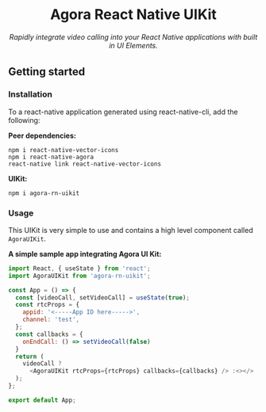 <div style="text-align:center">
<h1> Agora React Native UIKit</h1>
<h6>Rapidly integrate video calling into your React Native applications with built in UI Elements.</h6>
</div>

## Getting started

### Installation

To a react-native application generated using react-native-cli, add the following:

**Peer dependencies:**
```
npm i react-native-vector-icons
npm i react-native-agora
react-native link react-native-vector-icons
```

**UIKit:**
```
npm i agora-rn-uikit
```

### Usage

This UIKit is very simple to use and contains a high level component called `AgoraUIKit`.

**A simple sample app integrating Agora UI Kit:**
```javascript
import React, { useState } from 'react';
import AgoraUIKit from 'agora-rn-uikit';

const App = () => {
  const [videoCall, setVideoCall] = useState(true);
  const rtcProps = {
    appid: '<-----App ID here----->',
    channel: 'test',
  };
  const callbacks = {
    onEndCall: () => setVideoCall(false)
  }
  return (
    videoCall ?
      <AgoraUIKit rtcProps={rtcProps} callbacks={callbacks} /> :<></>
  );
};

export default App;
```